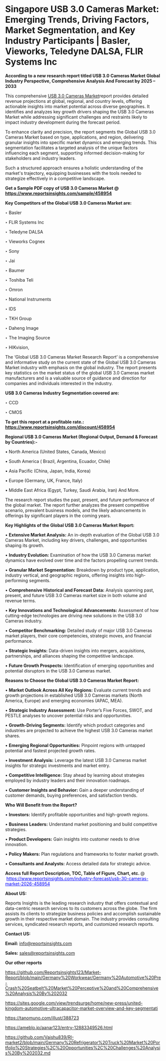 # Singapore USB 3.0 Cameras Market: Emerging Trends, Driving Factors, Market Segmentation, and Key Industry Participants | Basler, Vieworks, Teledyne DALSA, FLIR Systems Inc

<strong>According to a new research report titled USB 3.0 Cameras Market Global Industry Perspective, Comprehensive Analysis And Forecast by 2025 – 2033</strong>

This comprehensive <a href=https://www.reportsinsights.com/sample/458954>USB 3.0 Cameras Market</a>report provides detailed revenue projections at global, regional, and country levels, offering actionable insights into market potential across diverse geographies. It identifies and analyzes key growth drivers shaping the USB 3.0 Cameras Market while addressing significant challenges and restraints likely to impact industry development during the forecast period.

To enhance clarity and precision, the report segments the Global USB 3.0 Cameras Market based on type, applications, and region, delivering granular insights into specific market dynamics and emerging trends. This segmentation facilitates a targeted analysis of the unique factors influencing each segment, supporting informed decision-making for stakeholders and industry leaders.

Such a structured approach ensures a holistic understanding of the market's trajectory, equipping businesses with the tools needed to strategize effectively in a competitive landscape.

<strong>Get a Sample PDF copy of USB 3.0 Cameras Market </strong><strong>@<a href=https://www.reportsinsights.com/sample/458954 style=color:#0000ff;> https://www.reportsinsights.com/sample/458954</a></strong></font>

<strong>Key Competitors of the Global USB 3.0 Cameras Market are:</strong>

‣ Basler

‣ FLIR Systems Inc

‣ Teledyne DALSA

‣ Vieworks Cognex

‣ Sony

‣ Jai

‣ Baumer

‣ Toshiba Teli

‣ Omron

‣ National Instruments

‣ IDS

‣ TKH Group

‣ Daheng Image

‣ The Imaging Source

‣ HIKvision,

The ‘Global USB 3.0 Cameras Market Research Report’ is a comprehensive and informative study on the current state of the Global USB 3.0 Cameras Market industry with emphasis on the global industry. The report presents key statistics on the market status of the global USB 3.0 Cameras market manufacturers and is a valuable source of guidance and direction for companies and individuals interested in the industry.

<strong>USB 3.0 Cameras Industry Segmentation covered are:</strong>

‣ CCD

‣ CMOS

<strong>To get this report at a profitable rate.: <a href=https://www.reportsinsights.com/discount/458954 style=color:#0000ff;>https://www.reportsinsights.com/discount/458954</a></strong></font>

<strong>Regional USB 3.0 Cameras Market (Regional Output, Demand &amp; Forecast by Countries):-</strong>

• North America (United States, Canada, Mexico)

• South America ( Brazil, Argentina, Ecuador, Chile)

• Asia Pacific (China, Japan, India, Korea)

• Europe (Germany, UK, France, Italy)

• Middle East Africa (Egypt, Turkey, Saudi Arabia, Iran) And More.

The research report studies the past, present, and future performance of the global market. The report further analyzes the present competitive scenario, prevalent business models, and the likely advancements in offerings by significant players in the coming years.

<strong>Key Highlights of the Global USB 3.0 Cameras Market Report:</strong>

• <strong>Extensive Market Analysis:</strong> An in-depth evaluation of the Global USB 3.0 Cameras Market, including key drivers, challenges, and opportunities shaping its growth.

• <strong>Industry Evolution:</strong> Examination of how the USB 3.0 Cameras market dynamics have evolved over time and the factors propelling current trends.

• <strong>Granular Market Segmentation:</strong> Breakdown by product type, application, industry vertical, and geographic regions, offering insights into high-performing segments.

• <strong>Comprehensive Historical and Forecast Data:</strong> Analysis spanning past, present, and future USB 3.0 Cameras market size in both volume and revenue terms.

• <strong>Key Innovations and Technological Advancements:</strong> Assessment of how cutting-edge technologies are driving new solutions in the USB 3.0 Cameras industry.

• <strong>Competitor Benchmarking:</strong> Detailed study of major USB 3.0 Cameras market players, their core competencies, strategic moves, and financial performance.

• <strong>Strategic Insights:</strong> Data-driven insights into mergers, acquisitions, partnerships, and alliances shaping the competitive landscape.

• <strong>Future Growth Prospects:</strong> Identification of emerging opportunities and potential disruptors in the USB 3.0 Cameras market.

<strong>Reasons to Choose the Global USB 3.0 Cameras Market Report:</strong>

• <strong>Market Outlook Across All Key Regions:</strong> Evaluate current trends and growth projections in established USB 3.0 Cameras markets (North America, Europe) and emerging economies (APAC, MEA).

• <strong>Strategic Industry Assessment:</strong> Use Porter’s Five Forces, SWOT, and PESTLE analyses to uncover potential risks and opportunities.

• <strong>Growth-Driving Segments:</strong> Identify which product categories and industries are projected to achieve the highest USB 3.0 Cameras market shares.

• <strong>Emerging Regional Opportunities:</strong> Pinpoint regions with untapped potential and fastest projected growth rates.

• <strong>Investment Analysis:</strong> Leverage the latest USB 3.0 Cameras market insights for strategic investments and market entry.

• <strong>Competitive Intelligence:</strong> Stay ahead by learning about strategies employed by industry leaders and their innovation roadmaps.

• <strong>Customer Insights and Behavior:</strong> Gain a deeper understanding of customer demands, buying preferences, and satisfaction trends.

<strong>Who Will Benefit from the Report?</strong>

• <strong>Investors:</strong> Identify profitable opportunities and high-growth regions.

• <strong>Business Leaders:</strong> Understand market positioning and build competitive strategies.

• <strong>Product Developers:</strong> Gain insights into customer needs to drive innovation.

• <strong>Policy Makers:</strong> Plan regulations and frameworks to foster market growth.

• <strong>Consultants and Analysts:</strong> Access detailed data for strategic advice.
</ul>
<strong>Access full Report Description, TOC, Table of Figure, Chart, etc. </strong>@  <a href=https://www.reportsinsights.com/industry-forecast/usb-30-cameras-market-2026-458954 style=color:#0000ff;>https://www.reportsinsights.com/industry-forecast/usb-30-cameras-market-2026-458954</a></font>

<strong><strong>About US</strong>:</strong>

Reports Insights is the leading research industry that offers contextual and data-centric research services to its customers across the globe. The firm assists its clients to strategize business policies and accomplish sustainable growth in their respective market domain. The industry provides consulting services, syndicated research reports, and customized research reports.

<strong>Contact US:</strong>

<p class=""""><b>Email:</b> <a href=mailto:info@reportsinsights.com>info@reportsinsights.com</a></p>
<p class=""""><b>Sales:</b> <a href=mailto:sales@reportsinsights.com>sales@reportsinsights.com</a></p>

<strong>Our other reports</strong>

<a href=https://github.com/Reportsinsights123/Market-Report/blob/main/Germany%20Workwear/Germany%20Automotive%20Pre-Crash%20Seatbelt%20Market%20Perceptive%20and%20Comprehensive%20Analysis%20By%202032>https://github.com/Reportsinsights123/Market-Report/blob/main/Germany%20Workwear/Germany%20Automotive%20Pre-Crash%20Seatbelt%20Market%20Perceptive%20and%20Comprehensive%20Analysis%20By%202032</a>

<a href=https://sites.google.com/view/trendsurge/home/new-press/united-kingdom-automotive-ultracapacitor-market-overview-and-key-segmentati>https://sites.google.com/view/trendsurge/home/new-press/united-kingdom-automotive-ultracapacitor-market-overview-and-key-segmentati</a>

<a href=https://tanomuno.com/illust/388723>https://tanomuno.com/illust/388723</a>

<a href=https://ameblo.jp/aanar123/entry-12883349526.html>https://ameblo.jp/aanar123/entry-12883349526.html</a>

<a href=https://github.com/Vaishu839/RI-market2/blob/main/Germany%20Refrigerator%20Truck%20Market%20Portfolio%20Strategies%2C%20Opportunities%2C%20Challenges%20Analysis%20By%202032.md>https://github.com/Vaishu839/RI-market2/blob/main/Germany%20Refrigerator%20Truck%20Market%20Portfolio%20Strategies%2C%20Opportunities%2C%20Challenges%20Analysis%20By%202032.md</a>

